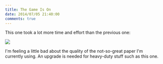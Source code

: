 ```yaml
---
title: The Game Is On
date: 2014/07/05 21:40:00
comments: true
---
```


This one took a lot more time and effort than the previous one: <span class="more"></span>

![](http://static.bhashkar.me/images/IMG_20140705_203640.jpg)

I'm feeling a little bad about the quality of the not-so-great paper I'm currently using. An upgrade is needed for heavy-duty stuff such as this one.